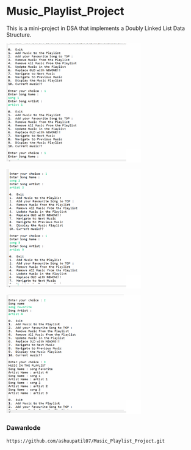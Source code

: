 # Music_Playlist_Project
This is a mini-project in DSA that implements a Doubly Linked List Data Structure.

![screenshot_1](1.png)

![screenshot_2](2.png)

![screenshot_3](3.png)

### Dawanlode 
```
https://github.com/ashuupatil07/Music_Playlist_Project.git

```

